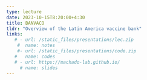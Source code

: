 ```yaml
---
type: lecture
date: 2023-10-15T8:20:00+4:30
title: BANVACO
tldr: "Overview of the Latin America vaccine bank"
links: 
   # - url: /static_files/presentations/lec.zip
    #  name: notes
    #- url: /static_files/presentations/code.zip
   #   name: codes
   # - url: https://machado-lab.github.io/
     # name: slides
---
```

